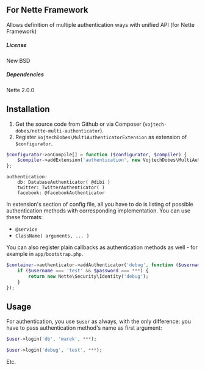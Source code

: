 ## For Nette Framework

Allows definition of multiple authentication ways with unified API (for Nette Framework)

##### License

New BSD

##### Dependencies

Nette 2.0.0

## Installation

1. Get the source code from Github or via Composer (`vojtech-dobes/nette-multi-authenticator`).
2. Register `VojtechDobes\MultiAuthenticatorExtension` as extension of `$configurator`.

```php
$configurator->onCompile[] = function ($configurator, $compiler) {
	$compiler->addExtension('authentication', new VojtechDobes\MultiAuthenticatorExtension);
};
```

```neon
authentication:
	db: DatabaseAuthenticator( @dibi )
	twitter: TwitterAuthenticator( )
	facebook: @facebookAuthenticator
```

In extension's section of config file, all you have to do is listing of possible authentication methods with corresponding implementation. You can use these formats:

- `@service`
- `ClassName( arguments, ... )`

You can also register plain callbacks as authentication methods as well - for example in `app/bootstrap.php`.

```php
$container->authenticator->addAuthenticator('debug', function ($username, $password) {
	if ($username === 'test' && $password === ***) {
		return new Nette\Security\Identity('debug');
	}
});
```

## Usage

For authentication, you use `$user` as always, with the only difference: you have to pass authentication method's name as first argument:

```php
$user->login('db', 'marek', ***);
```

```php
$user->login('debug', 'test', ***);
```

Etc.
